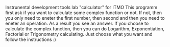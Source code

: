 Instrunental development tools lab "calculator" for ITMO
This programm first ask if you want to calculate some complex function or not.
If not, then you only need to eneter the first number, then second and then you need to eneter an operation. As a result you see an answer.
If you choose to calculate the complex function, then you can do Logarithm, Exponentiation, Factorial or Trigonometry calculating. Just choose what you want and follow the instructions :)